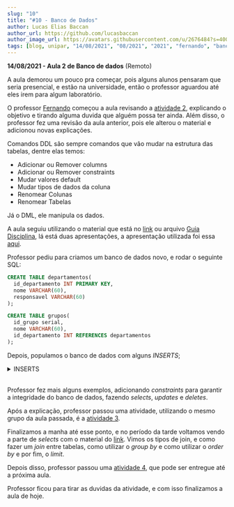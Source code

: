 ```yaml
---
slug: "10"
title: "#10 - Banco de Dados"
author: Lucas Elias Baccan
author_url: https://github.com/lucasbaccan
author_image_url: https://avatars.githubusercontent.com/u/2676484?s=400&v=4
tags: [blog, unipar, "14/08/2021", "08/2021", "2021", "fernando", "banco de dados", "remoto"]
---
```


**14/08/2021 - Aula 2 de Banco de dados** (Remoto)

A aula demorou um pouco pra começar, pois alguns alunos pensaram que seria presencial, e estão na universidade, então o professor aguardou até eles irem para algum laboratório.

O professor [Fernando](/professores/fernando) começou a aula revisando a [atividade 2](/docs/banco-de-dados#atividade-2), explicando o objetivo e tirando alguma duvida que alguém possa ter ainda. Além disso, o professor fez uma revisão da aula anterior, pois ele alterou o material e adicionou novas explicações.

Comandos DDL são sempre comandos que vão mudar na estrutura das tabelas, dentre elas temos:
- Adicionar ou Remover columns
- Adicionar ou Remover constraints
- Mudar valores default
- Mudar tipos de dados da coluna
- Renomear Colunas
- Renomear Tabelas

Já o DML, ele manipula os dados.

A aula seguiu utilizando o material que está no [link](https://bit.ly/pos_bd) ou arquivo [Guia Disciplina](/doss/aula-9/Guia-Disciplina.pdf), lá está duas apresentações, a apresentação utilizada foi essa [aqui](/docs/aula-10/Aula-02.01-BDs-14_08.pdf).

Professor pediu para criamos um banco de dados novo, e rodar o seguinte SQL:
```sql
CREATE TABLE departamentos(
  id_departamento INT PRIMARY KEY,
  nome VARCHAR(60),
  responsavel VARCHAR(60)
);

CREATE TABLE grupos(
  id_grupo serial,
  nome VARCHAR(60),
  id_departamento INT REFERENCES departamentos
);
```

Depois, populamos o banco de dados com alguns *INSERTS*;
<details><summary>INSERTS</summary>

```sql
-- Informando todos os campos:
INSERT INTO departamentos VALUES (1,'Eletrônicos','Fernando');

-- Múltiplos INSERTS:
INSERT INTO departamentos VALUES 
--(1,'Eletrônicos','Fernando'), 
(2,'Portáteis','Fernando'), 
(3,'Eletrodomésticos','Fernando');

-- Informando apenas valores obrigatórios:
INSERT INTO grupos (id_grupo, id_departamento) VALUES (1,1);

-- Tabela com campo Serial:
INSERT INTO grupos (nome, id_departamento) VALUES ('Smartphone',1);

-- A partir de dados de outra tabela:
INSERT INTO grupos (nome, id_departamento) 
  SELECT nome, id_departamento FROM novo_grupos WHERE id_grupo > 10;
```
</details>
<br />

Professor fez mais alguns exemplos, adicionando *constraints* para garantir a integridade do banco de dados, fazendo *selects*, *updates* e *deletes*.

Após a explicação, professor passou uma atividade, utilizando o mesmo grupo da aula passada, é a [atividade 3](/docs/banco-de-dados#atividade-3).

Finalizamos a manha até esse ponto, e no período da tarde voltamos vendo a parte de *selects* com o material do [link](/docs/aula-10/Aula-02.02-BDs-14_08.pdf). Vimos os tipos de join, e como fazer um *join* entre tabelas, como utilizar o *group by* e como utilizar o *order by* e por fim, o *limit*.

Depois disso, professor passou uma [atividade 4](/docs/banco-de-dados#atividade-4), que pode ser entregue até a próxima aula.

Professor ficou para tirar as duvidas da atividade, e com isso finalizamos a aula de hoje.